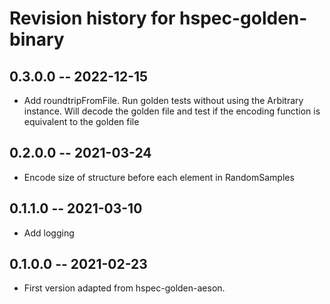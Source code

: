# Revision history for hspec-golden-binary

## 0.3.0.0  -- 2022-12-15
* Add roundtripFromFile. Run golden tests without using the Arbitrary instance. Will decode the golden file and test if the encoding function is equivalent to the golden file 


## 0.2.0.0  -- 2021-03-24

* Encode size of structure before each element in RandomSamples

## 0.1.1.0  -- 2021-03-10

* Add logging

## 0.1.0.0  -- 2021-02-23

* First version adapted from hspec-golden-aeson. 
